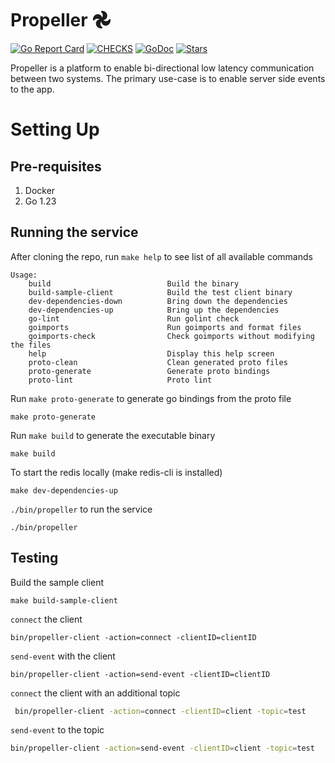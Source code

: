# Propeller 𖣘
[![Go Report Card](https://goreportcard.com/badge/github.com/CRED-CLUB/propeller)](https://goreportcard.com/report/github.com/CRED-CLUB/propeller)
[![CHECKS](https://github.com/CRED-CLUB/propeller/actions/workflows/checks.yaml/badge.svg)](https://github.com/CRED-CLUB/propeller/actions/workflows/checks.yaml/badge.svg)
[![GoDoc](https://godoc.org/github.com/CRED-CLUB/propeller?status.svg)](https://godoc.org/github.com/CRED-CLUB/propeller) <a href="https://starcharts.herokuapp.com/CRED-CLUB/propeller"><img alt="Stars" src="https://img.shields.io/github/stars/CRED-CLUB/propeller.svg?style=social"></a>

Propeller is a platform to enable bi-directional low latency communication between two systems. The primary use-case is to enable server side events to the app.

# Setting Up

## Pre-requisites
1. Docker
2. Go 1.23
## Running the service

After cloning the repo, run `make help` to see list of all available commands
```
Usage:
	build                          Build the binary
	build-sample-client            Build the test client binary
	dev-dependencies-down          Bring down the dependencies
	dev-dependencies-up            Bring up the dependencies
	go-lint                        Run golint check
	goimports                      Run goimports and format files
	goimports-check                Check goimports without modifying the files
	help                           Display this help screen
	proto-clean                    Clean generated proto files
	proto-generate                 Generate proto bindings
	proto-lint                     Proto lint
```

Run `make proto-generate` to generate go bindings from the proto file
```
make proto-generate
```

Run `make build` to generate the executable binary
```
make build
```
To start the redis locally (make redis-cli is installed)
```
make dev-dependencies-up
```
`./bin/propeller` to run the service
```
./bin/propeller
```

## Testing

Build the sample client
```
make build-sample-client
```

`connect` the client
```
bin/propeller-client -action=connect -clientID=clientID
```

`send-event` with the client
```shell
bin/propeller-client -action=send-event -clientID=clientID
```
`connect` the client with an additional topic
```bash
 bin/propeller-client -action=connect -clientID=client -topic=test
```

`send-event` to the topic
```bash
bin/propeller-client -action=send-event -clientID=client -topic=test
```

